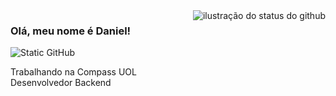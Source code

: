 <img align='right' src="https://github-readme-stats.vercel.app/api?username=danichagas&show_icons=true&title_color=783c00&text_color=af552e&icon_color=783c00&bg_color=f8efd4&cache_seconds=2300" alt="ilustração do status do github">

### Olá, meu nome é Daniel!

<img src="https://img.shields.io/static/v1?label=Overview&message=DanielChagas&color=f8efd4&style=for-the-badge&logo=GitHub" alt="Static GitHub">

<p>Trabalhando na Compass UOL<br/> Desenvolvedor Backend</p>
